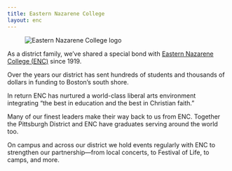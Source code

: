 ```yaml
---
title: Eastern Nazarene College
layout: enc
---
```


<figure class="float-left margin-right padding-right half-width circular">
	<img alt="Eastern Nazarene College logo" src="/branding/logo-mock-ups/enc-color-logo.svg">
</figure>

As a district family, we’ve shared a special bond with [Eastern Nazarene College (<abbr title="Eastern Nazarene College">ENC</abbr>)](https://enc.edu/) since 1919.

Over the years our district has sent hundreds of students and thousands of dollars in funding to Boston’s south shore.

In return ENC has nurtured a world-class liberal arts environment integrating “the best in education and the best in Christian faith.”

Many of our finest leaders make their way back to us from ENC. Together the Pittsburgh District and ENC have graduates serving around the world too.

On campus and across our district we hold events regularly with ENC to strengthen our partnership—from local concerts, to Festival of Life, to camps, and more.
